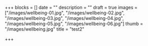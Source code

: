 +++
blocks = []
date = ""
description = ""
draft = true
images = ["/images/wellbeing-01.jpg", "/images/wellbeing-02.jpg", "/images/wellbeing-03.jpg", "/images/wellbeing-04.jpg", "/images/wellbeing-05.jpg", "/images/wellbeing-06.jpg"]
thumb = "/images/wellbeing.jpg"
title = "test2"

+++
